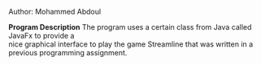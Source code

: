 Author: Mohammed Abdoul


**Program Description**
The program uses a certain class from Java called JavaFx to provide a  
nice graphical interface to play the game Streamline
that was written in a previous programming assignment.



